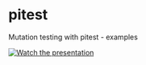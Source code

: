 # pitest
Mutation testing with pitest - examples

[![Watch the presentation](https://rdelgatte.github.io/pitest-presentation/)](https://rdelgatte.github.io/pitest-presentation/)